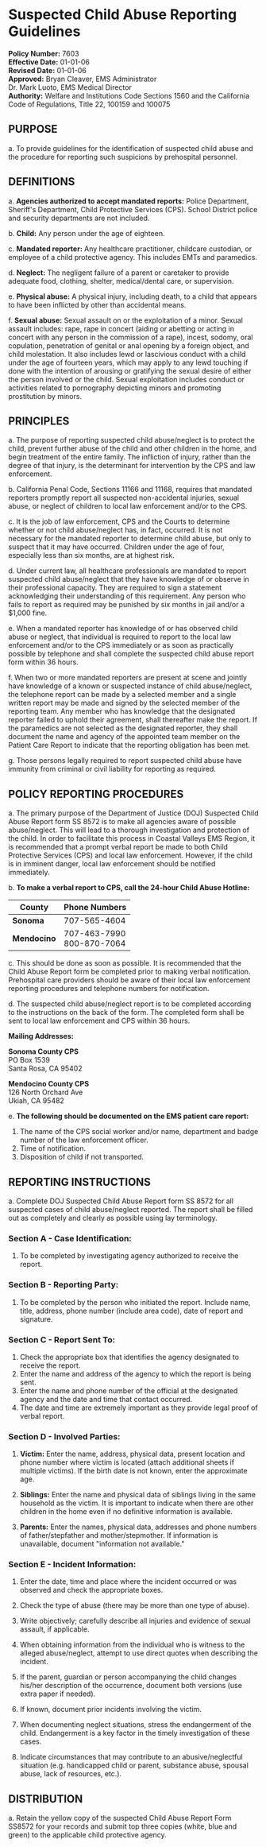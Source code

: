 # Suspected Child Abuse Reporting Guidelines

**Policy Number:** 7603  
**Effective Date:** 01-01-06  
**Revised Date:** 01-01-06  
**Approved:** Bryan Cleaver, EMS Administrator  
Dr. Mark Luoto, EMS Medical Director  
**Authority:** Welfare and Institutions Code Sections 1560 and the California Code of Regulations, Title 22, 100159 and 100075

## PURPOSE

a. To provide guidelines for the identification of suspected child abuse and the procedure for reporting such suspicions by prehospital personnel.

## DEFINITIONS

a. **Agencies authorized to accept mandated reports:** Police Department, Sheriff's Department, Child Protective Services (CPS). School District police and security departments are not included.

b. **Child:** Any person under the age of eighteen.

c. **Mandated reporter:** Any healthcare practitioner, childcare custodian, or employee of a child protective agency. This includes EMTs and paramedics.

d. **Neglect:** The negligent failure of a parent or caretaker to provide adequate food, clothing, shelter, medical/dental care, or supervision.

e. **Physical abuse:** A physical injury, including death, to a child that appears to have been inflicted by other than accidental means.

f. **Sexual abuse:** Sexual assault on or the exploitation of a minor. Sexual assault includes: rape, rape in concert (aiding or abetting or acting in concert with any person in the commission of a rape), incest, sodomy, oral copulation, penetration of genital or anal opening by a foreign object, and child molestation. It also includes lewd or lascivious conduct with a child under the age of fourteen years, which may apply to any lewd touching if done with the intention of arousing or gratifying the sexual desire of either the person involved or the child. Sexual exploitation includes conduct or activities related to pornography depicting minors and promoting prostitution by minors.

## PRINCIPLES

a. The purpose of reporting suspected child abuse/neglect is to protect the child, prevent further abuse of the child and other children in the home, and begin treatment of the entire family. The infliction of injury, rather than the degree of that injury, is the determinant for intervention by the CPS and law enforcement.

b. California Penal Code, Sections 11166 and 11168, requires that mandated reporters promptly report all suspected non-accidental injuries, sexual abuse, or neglect of children to local law enforcement and/or to the CPS.

c. It is the job of law enforcement, CPS and the Courts to determine whether or not child abuse/neglect has, in fact, occurred. It is not necessary for the mandated reporter to determine child abuse, but only to suspect that it may have occurred. Children under the age of four, especially less than six months, are at highest risk.

d. Under current law, all healthcare professionals are mandated to report suspected child abuse/neglect that they have knowledge of or observe in their professional capacity. They are required to sign a statement acknowledging their understanding of this requirement. Any person who fails to report as required may be punished by six months in jail and/or a $1,000 fine.

e. When a mandated reporter has knowledge of or has observed child abuse or neglect, that individual is required to report to the local law enforcement and/or to the CPS immediately or as soon as practically possible by telephone and shall complete the suspected child abuse report form within 36 hours.

f. When two or more mandated reporters are present at scene and jointly have knowledge of a known or suspected instance of child abuse/neglect, the telephone report can be made by a selected member and a single written report may be made and signed by the selected member of the reporting team. Any member who has knowledge that the designated reporter failed to uphold their agreement, shall thereafter make the report. If the paramedics are not selected as the designated reporter, they shall document the name and agency of the appointed team member on the Patient Care Report to indicate that the reporting obligation has been met.

g. Those persons legally required to report suspected child abuse have immunity from criminal or civil liability for reporting as required.

## POLICY REPORTING PROCEDURES

a. The primary purpose of the Department of Justice (DOJ) Suspected Child Abuse Report form SS 8572 is to make all agencies aware of possible abuse/neglect. This will lead to a thorough investigation and protection of the child. In order to facilitate this process in Coastal Valleys EMS Region, it is recommended that a prompt verbal report be made to both Child Protective Services (CPS) and local law enforcement. However, if the child is in imminent danger, local law enforcement should be notified immediately.

b. **To make a verbal report to CPS, call the 24-hour Child Abuse Hotline:**

| County | Phone Numbers |
|--------|---------------|
| **Sonoma** | 707-565-4604 |
| **Mendocino** | 707-463-7990<br>800-870-7064 |

c. This should be done as soon as possible. It is recommended that the Child Abuse Report form be completed prior to making verbal notification. Prehospital care providers should be aware of their local law enforcement reporting procedures and telephone numbers for notification.

d. The suspected child abuse/neglect report is to be completed according to the instructions on the back of the form. The completed form shall be sent to local law enforcement and CPS within 36 hours.

**Mailing Addresses:**

**Sonoma County CPS**  
PO Box 1539  
Santa Rosa, CA 95402

**Mendocino County CPS**  
126 North Orchard Ave  
Ukiah, CA 95482

e. **The following should be documented on the EMS patient care report:**

1. The name of the CPS social worker and/or name, department and badge number of the law enforcement officer.
2. Time of notification.
3. Disposition of child if not transported.

## REPORTING INSTRUCTIONS

a. Complete DOJ Suspected Child Abuse Report form SS 8572 for all suspected cases of child abuse/neglect reported. The report shall be filled out as completely and clearly as possible using lay terminology.

### Section A - Case Identification:

1. To be completed by investigating agency authorized to receive the report.

### Section B - Reporting Party:

1. To be completed by the person who initiated the report. Include name, title, address, phone number (include area code), date of report and signature.

### Section C - Report Sent To:

1. Check the appropriate box that identifies the agency designated to receive the report.
2. Enter the name and address of the agency to which the report is being sent.
3. Enter the name and phone number of the official at the designated agency and the date and time that contact occurred.
4. The date and time are extremely important as they provide legal proof of verbal report.

### Section D - Involved Parties:

1. **Victim:** Enter the name, address, physical data, present location and phone number where victim is located (attach additional sheets if multiple victims). If the birth date is not known, enter the approximate age.

2. **Siblings:** Enter the name and physical data of siblings living in the same household as the victim. It is important to indicate when there are other children in the home even if no definitive information is available.

3. **Parents:** Enter the names, physical data, addresses and phone numbers of father/stepfather and mother/stepmother. If information is unavailable, document "information not available."

### Section E - Incident Information:

1. Enter the date, time and place where the incident occurred or was observed and check the appropriate boxes.

2. Check the type of abuse (there may be more than one type of abuse).

3. Write objectively; carefully describe all injuries and evidence of sexual assault, if applicable.

4. When obtaining information from the individual who is witness to the alleged abuse/neglect, attempt to use direct quotes when describing the incident.

5. If the parent, guardian or person accompanying the child changes his/her description of the occurrence, document both versions (use extra paper if needed).

6. If known, document prior incidents involving the victim.

7. When documenting neglect situations, stress the endangerment of the child. Endangerment is a key factor in the timely investigation of these cases.

8. Indicate circumstances that may contribute to an abusive/neglectful situation (e.g. handicapped child or parent, substance abuse, spousal abuse, lack of resources, etc.).

## DISTRIBUTION

a. Retain the yellow copy of the suspected Child Abuse Report Form SS8572 for your records and submit top three copies (white, blue and green) to the applicable child protective agency.



